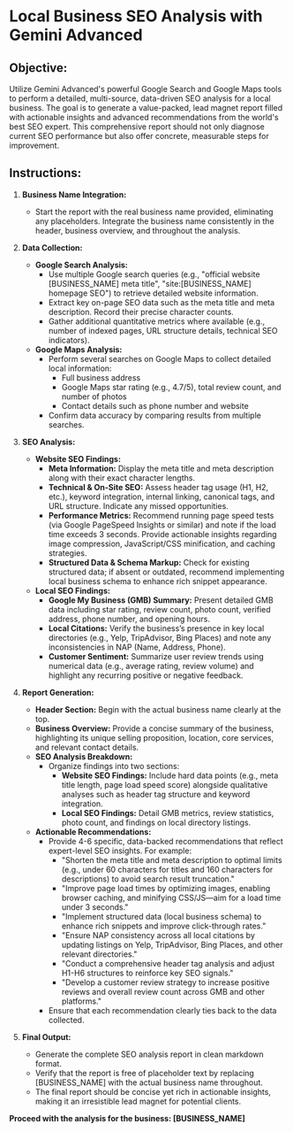 # Local Business SEO Analysis with Gemini Advanced

## Objective:
Utilize Gemini Advanced's powerful Google Search and Google Maps tools to perform a detailed, multi-source, data-driven SEO analysis for a local business. The goal is to generate a value-packed, lead magnet report filled with actionable insights and advanced recommendations from the world's best SEO expert. This comprehensive report should not only diagnose current SEO performance but also offer concrete, measurable steps for improvement.

## Instructions:

1. **Business Name Integration:**
   - Start the report with the real business name provided, eliminating any placeholders. Integrate the business name consistently in the header, business overview, and throughout the analysis.

2. **Data Collection:**
   - **Google Search Analysis:**
     - Use multiple Google search queries (e.g., "official website [BUSINESS_NAME] meta title", "site:[BUSINESS_NAME] homepage SEO") to retrieve detailed website information.
     - Extract key on-page SEO data such as the meta title and meta description. Record their precise character counts.
     - Gather additional quantitative metrics where available (e.g., number of indexed pages, URL structure details, technical SEO indicators).
   - **Google Maps Analysis:**
     - Perform several searches on Google Maps to collect detailed local information:
       - Full business address
       - Google Maps star rating (e.g., 4.7/5), total review count, and number of photos
       - Contact details such as phone number and website
     - Confirm data accuracy by comparing results from multiple searches.

3. **SEO Analysis:**
   - **Website SEO Findings:**
     - **Meta Information:** Display the meta title and meta description along with their exact character lengths.
     - **Technical & On-Site SEO:** Assess header tag usage (H1, H2, etc.), keyword integration, internal linking, canonical tags, and URL structure. Indicate any missed opportunities.
     - **Performance Metrics:** Recommend running page speed tests (via Google PageSpeed Insights or similar) and note if the load time exceeds 3 seconds. Provide actionable insights regarding image compression, JavaScript/CSS minification, and caching strategies.
     - **Structured Data & Schema Markup:** Check for existing structured data; if absent or outdated, recommend implementing local business schema to enhance rich snippet appearance.
   - **Local SEO Findings:**
     - **Google My Business (GMB) Summary:** Present detailed GMB data including star rating, review count, photo count, verified address, phone number, and opening hours.
     - **Local Citations:** Verify the business’s presence in key local directories (e.g., Yelp, TripAdvisor, Bing Places) and note any inconsistencies in NAP (Name, Address, Phone).
     - **Customer Sentiment:** Summarize user review trends using numerical data (e.g., average rating, review volume) and highlight any recurring positive or negative feedback.

4. **Report Generation:**
   - **Header Section:** Begin with the actual business name clearly at the top.
   - **Business Overview:** Provide a concise summary of the business, highlighting its unique selling proposition, location, core services, and relevant contact details.
   - **SEO Analysis Breakdown:**
     - Organize findings into two sections:
       - **Website SEO Findings:** Include hard data points (e.g., meta title length, page load speed score) alongside qualitative analyses such as header tag structure and keyword integration.
       - **Local SEO Findings:** Detail GMB metrics, review statistics, photo count, and findings on local directory listings.
   - **Actionable Recommendations:**
     - Provide 4-6 specific, data-backed recommendations that reflect expert-level SEO insights. For example:
       - "Shorten the meta title and meta description to optimal limits (e.g., under 60 characters for titles and 160 characters for descriptions) to avoid search result truncation."
       - "Improve page load times by optimizing images, enabling browser caching, and minifying CSS/JS—aim for a load time under 3 seconds."
       - "Implement structured data (local business schema) to enhance rich snippets and improve click-through rates."
       - "Ensure NAP consistency across all local citations by updating listings on Yelp, TripAdvisor, Bing Places, and other relevant directories."
       - "Conduct a comprehensive header tag analysis and adjust H1-H6 structures to reinforce key SEO signals."
       - "Develop a customer review strategy to increase positive reviews and overall review count across GMB and other platforms."
     - Ensure that each recommendation clearly ties back to the data collected.

5. **Final Output:**
   - Generate the complete SEO analysis report in clean markdown format.
   - Verify that the report is free of placeholder text by replacing [BUSINESS_NAME] with the actual business name throughout.
   - The final report should be concise yet rich in actionable insights, making it an irresistible lead magnet for potential clients.

**Proceed with the analysis for the business: [BUSINESS_NAME]**
